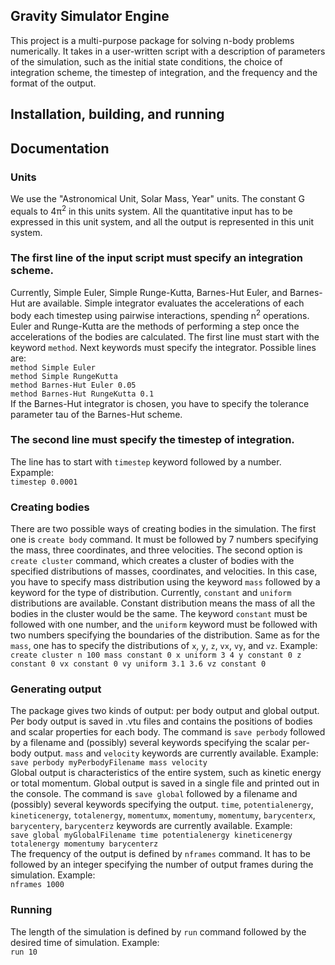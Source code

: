 ## Gravity Simulator Engine
This project is a  multi-purpose package for solving n-body problems numerically. It takes in a user-written script with a description of parameters of the simulation, such as the initial state conditions, the choice of integration scheme, the timestep of integration, and the frequency and the format of the output.
## Installation, building, and running

## Documentation
### Units
We use the "Astronomical Unit, Solar Mass, Year" units. The constant G equals to 4π<sup>2</sup> in this units system. All the quantitative input has to be expressed in this unit system, and all the output is represented in this unit system.
### The first line of the input script must specify an integration scheme.
Currently, Simple Euler, Simple Runge-Kutta, Barnes-Hut Euler, and Barnes-Hut are available. Simple integrator evaluates the accelerations of each body each timestep using pairwise interactions, spending n<sup>2</sup> operations. Euler and Runge-Kutta are the methods of performing a step once the accelerations of the bodies are calculated. The first line must start with the keyword ```method```. Next keywords must specify the integrator. Possible lines are:<br />
```method Simple Euler```<br />
```method Simple RungeKutta```<br />
```method Barnes-Hut Euler 0.05```<br />
```method Barnes-Hut RungeKutta 0.1```<br />
If the Barnes-Hut integrator is chosen, you have to specify the tolerance parameter tau of the Barnes-Hut scheme.
### The second line must specify the timestep of integration. 
The line has to start with ```timestep``` keyword followed by a number. Expample:<br />
```timestep 0.0001```<br />
### Creating bodies
There are two possible ways of creating bodies in the simulation. The first one is ```create body``` command. It must be followed by 7 numbers specifying the mass, three coordinates, and three velocities. The second option is ```create cluster``` command, which creates a cluster of bodies with the specified distributions of masses, coordinates, and velocities. In this case, you have to specify mass distribution using the keyword ```mass``` followed by a keyword for the type of distribution. Currently, ```constant``` and ```uniform``` distributions are available. Constant distribution means the mass of all the bodies in the cluster would be the same. The keyword ```constant``` must be followed with one number, and the ```uniform``` keyword must be followed with two numbers specifying the boundaries of the distribution. Same as for the ```mass```, one has to specify the distributions of ```x```, ```y```, ```z```, ```vx```, ```vy```, and ```vz```. Example:<br />
```create cluster n 100 mass constant 0 x uniform 3 4 y constant 0 z constant 0 vx constant 0 vy uniform 3.1 3.6 vz constant 0```
### Generating output
The package gives two kinds of output: per body output and global output. Per body output is saved in .vtu files and contains the positions of bodies and scalar properties for each body. The command is ```save perbody``` followed by a filename and (possibly) several keywords specifying the scalar per-body output. ```mass``` and ```velocity``` keywords are currently available. Example:<br />
```save perbody myPerbodyFilename mass velocity```<br />
Global output is characteristics of the entire system, such as kinetic energy or total momentum. Global output is saved in a single file and printed out in the console. The command is ```save global``` followed by a filename and (possibly) several keywords specifying the output. ```time```, ```potentialenergy```, ```kineticenergy```, ```totalenergy```, ```momentumx```, ```momentumy```, ```momentumy```, ```barycenterx```, ```barycentery```, ```barycenterz``` keywords are currently available. Example:<br />
```save global myGlobalFilename time potentialenergy kineticenergy totalenergy momentumy barycenterz```<br />
The frequency of the output is defined by ```nframes``` command. It has to be followed by an integer specifying the number of output frames during the simulation. Example:<br />
```nframes 1000```
### Running
The length of the simulation is defined by ```run``` command followed by the desired time of simulation. Example:<br />
```run 10```















